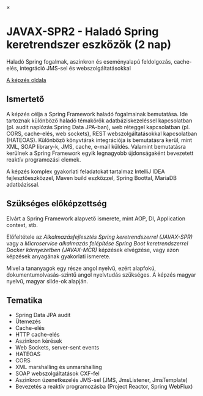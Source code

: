 ×

# JAVAX-SPR2 \- Haladó Spring keretrendszer eszközök (2 nap)

Haladó Spring fogalmak, aszinkron és eseményalapú feldolgozás, cache-elés, integráció JMS-sel és webszolgáltatásokkal

[A képzés oldala](https://www.training360.com/kepzes/javax-spr2)

## Ismertető

A képzés célja a Spring Framework haladó fogalmainak bemutatása. Ide tartoznak különböző haladó témakörök adatbáziskezeléssel kapcsolatban (pl. audit naplózás Spring Data JPA-ban), web réteggel kapcsolatban (pl. CORS, cache-elés, web sockets), REST webszolgáltatásokkal kapcsolatban (HATEOAS). Különböző könyvtárak integrációja is bemutatásra kerül, mint XML, SOAP library-k, JMS, cache, e-mail küldés. Valamint bemutatásra kerülnek a Spring Framework egyik legnagyobb újdonságaként bevezetett reaktív programozási elemek.

A képzés komplex gyakorlati feladatokat tartalmaz IntelliJ IDEA fejlesztőeszközzel, Maven build eszközzel, Spring Boottal, MariaDB adatbázissal.

## Szükséges előképzettség

Elvárt a Spring Framework alapvető ismerete, mint AOP, DI, Application context, stb.

Előfeltétele az _Alkalmazásfejlesztés Spring keretrendszerrel (JAVAX-SPR)_ vagy a _Microservice alkalmazás felépítése Spring Boot keretrendszerrel Docker környezetben (JAVAX-MCR)_ képzések elvégzése, vagy azon képzések anyagának gyakorlati ismerete.

Mivel a tananyagok egy része angol nyelvű, ezért alapfokú, dokumentumolvasás-szintű angol nyelvtudás szükséges. A képzés magyar nyelvű, magyar slide-ok alapján.

## Tematika

  * Spring Data JPA audit
  * Ütemezés
  * Cache-elés
  * HTTP cache-elés
  * Aszinkron kérések
  * Web Sockets, server-sent events
  * HATEOAS
  * CORS
  * XML marshalling és unmarshalling
  * SOAP webszolgáltatások CXF-fel
  * Aszinkron üzenetkezelés JMS-sel (JMS, JmsListener, JmsTemplate)
  * Bevezetés a reaktív programozásba (Project Reactor, Spring WebFlux)